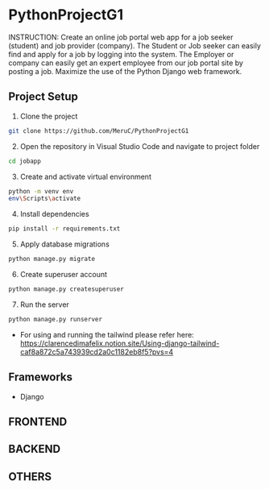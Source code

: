 # PythonProjectG1

INSTRUCTION: Create an online job portal web app for a job seeker (student) and job provider (company). The Student or Job seeker can easily find and apply for a job by logging into the system. The Employer or company can easily get an expert employee from our job portal site by posting a job. Maximize the use of the Python Django web framework.

## Project Setup

1. Clone the project
```bash
git clone https://github.com/MeruC/PythonProjectG1
```
2. Open the repository in Visual Studio Code and navigate to project folder
```bash
cd jobapp
```
3. Create and activate virtual environment
```bash
python -m venv env
env\Scripts\activate
```
4. Install dependencies
```bash
pip install -r requirements.txt
```
5. Apply database migrations
```bash
python manage.py migrate
```
6. Create superuser account
```bash
python manage.py createsuperuser
```
7. Run the server
```bash
python manage.py runserver
```

- For using and running the tailwind please refer here: https://clarencedimafelix.notion.site/Using-django-tailwind-caf8a872c5a743939cd2a0c1182eb8f5?pvs=4

## Frameworks
 - Django

## FRONTEND

## BACKEND

## OTHERS
